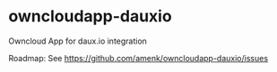 owncloudapp-dauxio
==================

Owncloud App for daux.io integration

Roadmap: See https://github.com/amenk/owncloudapp-dauxio/issues 
